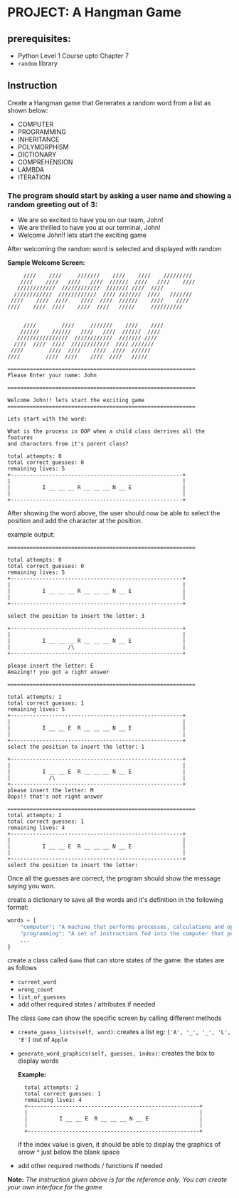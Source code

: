 # PROJECT: A Hangman Game

## prerequisites:
- Python Level 1 Course upto Chapter 7
- `random` library

## Instruction

Create a Hangman game that Generates a random word from a list as shown below:

- COMPUTER
- PROGRAMMING
- INHERITANCE
- POLYMORPHISM
- DICTIONARY
- COMPREHENSION
- LAMBDA
- ITERATION

### The program should start by asking a user name and showing a random greeting out of 3:

- We are so excited to have you on our team, John!
- We are thrilled to have you at our terminal, John!
- Welcome John!! lets start the exciting game


After welcoming the random word is selected and displayed with random

**Sample Welcome Screen:**
```
     ////    ////     ///////    ////    ////    /////////
    ////    ////   ////   ////  //////  ////   ////    ////
   ////////////  ////////////  /////// ////  ////
  ////////////  ////////////  //// ///////  ////   ///////
 ////    ////  ////    ////  ////  //////    ////    ////
////    ////  ////    ////  ////   /////     //////////


     ////        ////     ///////    ////    ////
    //////    //////   ////   ////  //////  ////
   ////////////////  ////////////  /////// ////
  ////  ////  ////  ////////////  //// ///////
 ////        ////  ////    ////  ////  //////
////        ////  ////    ////  ////   /////

===========================================================
Please Enter your name: John

===========================================================

Welcome John!! lets start the exciting game
===========================================================

Lets start with the word:

What is the process in OOP when a child class derrives all the features
and characters from it's parent class?

total attempts: 0
total correct guesses: 0
remaining lives: 5
+------------------------------------------------------+
|                                                      |
|          I __ __ __ R __ __ __ N __ E                |
|                                                      |
+------------------------------------------------------+

```

After showing the word above, the user should now be able to select the position and add the character at the position.

example output:

```
===========================================================

total attempts: 0
total correct guesses: 0
remaining lives: 5
+------------------------------------------------------+
|                                                      |
|          I __ __ __ R __ __ __ N __ E                |
|                                                      |
+------------------------------------------------------+

select the position to insert the letter: 3

+------------------------------------------------------+
|                                                      |
|          I __ __ __ R __ __ __ N __ E                |
|                  /\                                  |
+------------------------------------------------------+

please insert the letter: E
Amazing!! you got a right answer

===========================================================

total attempts: 1
total correct guesses: 1
remaining lives: 5
+------------------------------------------------------+
|                                                      |
|          I __ __ E  R __ __ __ N __ E                |
|                                                      |
+------------------------------------------------------+
select the position to insert the letter: 1

+------------------------------------------------------+
|                                                      |
|          I __ __ E  R __ __ __ N __ E                |
|            /\                                        |
+------------------------------------------------------+
please insert the letter: M
Oops!! that's not right answer

===========================================================
total attempts: 2
total correct guesses: 1
remaining lives: 4
+------------------------------------------------------+
|                                                      |
|          I __ __ E  R __ __ __ N __ E                |
|                                                      |
+------------------------------------------------------+
select the position to insert the letter:
```

Once all the guesses are correct, the program should show the message saying you won.


create a dictionary to save all the words and it's definition in the following format:

```python
words = {
    "computer": "A machine that performs processes, calculations and operations based on instructions provided",
    "programming": "A set of instructions fed into the computer that performs particular computation",
    ...
}
```

create a class called `Game` that can store states of the game.
the states are as follows
- `current_word`
- `wrong_count`
- `list_of_guesses`
- add other required states / attributes if needed

The class `Game` can show the specific screen by calling different methods
- `create_guess_lists(self, word)`: creates a list eg: `['A', '_', '_', 'L', 'E']` out of `Apple`
- `generate_word_graphics(self, guesses, index)`: creates the box to display words

  **Example:**
  ```
    total attempts: 2
    total correct guesses: 1
    remaining lives: 4
    +------------------------------------------------------+
    |                                                      |
    |          I __ __ E  R __ __ __ N __ E                |
    |                                                      |
    +------------------------------------------------------+
  ```
    if the index value is given, it should be able to display the graphics of arrow ^ just below the blank space
- add other required methods / functions if needed


**Note:** *The instruction given above is for the reference only. You can create your own interface for the game*
